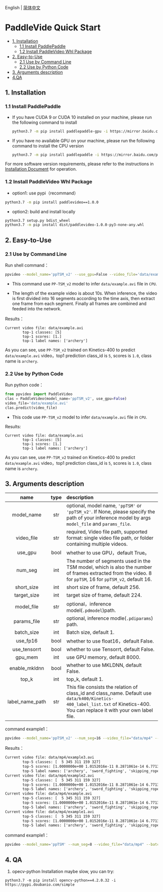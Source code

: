 English | [简体中文](../zh-CN/quick_start.md)

# PaddleVide Quick Start

- [1. Installation](#1)
  - [1.1 Install PaddlePaddle](#11)
  - [1.2 Install PaddleVideo Whl Package](#12)
- [2. Easy-to-Use](#2)
  - [2.1 Use by Command Line](#21)
  - [2.2 Use by Python Code](#22)
- [3. Arguments description](#3)
- [4.QA](#4)

## 1. Installation

<a name="11"></a>
### 1.1 Install PaddlePaddle

- If you have CUDA 9 or CUDA 10 installed on your machine, please run the following command to install

  ```bash
  python3.7 -m pip install paddlepaddle-gpu -i https://mirror.baidu.com/pypi/simple
  ```

- If you have no available GPU on your machine, please run the following command to install the CPU version

  ```bash
  python3.7 -m pip install paddlepaddle -i https://mirror.baidu.com/pypi/simple
  ```

For more software version requirements, please refer to the instructions in [Installation Document](https://www.paddlepaddle.org.cn/install/quick) for operation.


<a name="12"></a>
### 1.2 Install PaddleVideo Whl Package
- option1: use pypi（recommand）

```bash
python3.7 -m pip install paddlevideo==1.0.0
```


- option2: build and install locally
```bash
python3.7 setup.py bdist_wheel
python3.7 -m pip install dist/paddlevideo-1.0.0-py3-none-any.whl
```


## 2. Easy-to-Use

<a name="21"></a>
### 2.1 Use by Command Line

Run shell command：
```bash
ppvideo --model_name='ppTSM_v2' --use_gpu=False --video_file='data/example.avi'
```

- This command use `PP-TSM_v2` model to infer `data/example.avi` file in `CPU`.

- The length of the example video is about 10s. When inference, the video is first divided into 16 segments according to the time axis, then extract one frame from each segment. Finally all frames are combined and feeded into the network.

Results：

```
Current video file: data/example.avi
        top-1 classes: [5]
        top-1 scores: [1.]
        top-1 label names: ['archery']
```

As you can see, use `PP-TSM_v2` trained on Kinetics-400 to predict `data/example.avi` video，top1 prediction class_id is `5`, scores is `1.0`, class name is `archery`.

<a name="22"></a>
### 2.2 Use by Python Code

Run python code：

```python
from ppvideo import PaddleVideo
clas = PaddleVideo(model_name='ppTSM_v2', use_gpu=False)
video_file='data/example.avi'
clas.predict(video_file)
```

- This code use `PP-TSM_v2` model to infer `data/example.avi` file in `CPU`.

Results:
```
Current video file: data/example.avi
        top-1 classes: [5]
        top-1 scores: [1.]
        top-1 label names: ['archery']
```

As you can see, use `PP-TSM_v2` trained on Kinetics-400 to predict `data/example.avi` video，top1 prediction class_id is `5`, scores is `1.0`, class name is `archery`.

<a name="3"></a>
## 3. Arguments description

| name | type | description |
| :---: | :---: | :--- |
| model_name | str | optional, model name, `'ppTSM'` or `'ppTSM_v2'`. If None, please specify the path of your inference model by args `model_file` and `params_file`. |
| video_file | str | required, Video file path, supported format: single video file path, or folder containing multiple videos. |
| use_gpu | bool | whether to use GPU，default True。 |
| num_seg | int | The number of segments used in the TSM model, which is also the number of frames extracted from the video. 8 for `ppTSM`, 16 for `ppTSM_v2`, default 16. |
| short_size | int |  short size of frame, default 256.|
| target_size | int | target size of frame, default 224.|
| model_file | str | optional，inference model(`.pdmodel`)path. |
| params_file | str | optional, inference modle(`.pdiparams`) path. |
| batch_size | int | Batch size, default 1.|
| use_fp16 | bool | whether to use float16，default False.|
| use_tensorrt | bool| whether to use Tensorrt, default False.|
| gpu_mem | int | use GPU memory, default 8000.|
| enable_mkldnn | bool | whether to use MKLDNN, default False.|
| top_k | int | top_k, default 1. |
| label_name_path | str | This file consists the relation of class_id and class_name. Default use `data/k400/Kinetics-400_label_list.txt` of Kinetics-400. You can replace it with your own label file. |

command example1：
```bash
ppvideo --model_name='ppTSM_v2' --num_seg=16 --video_file="data/mp4" --batch_size=2  --top_k=5
```


Results：
```txt
Current video file: data/mp4/example3.avi
        top-5 classes: [  5 345 311 159 327]
        top-5 scores: [1.0000000e+00 1.0152016e-11 8.2871061e-14 6.7713670e-14 5.0752070e-14]
        top-5 label names: ['archery', 'sword_fighting', 'skipping_rope', 'hula_hooping', 'spray_painting']
Current video file: data/mp4/example2.avi
        top-5 classes: [  5 345 311 159 327]
        top-5 scores: [1.0000000e+00 1.0152016e-11 8.2871061e-14 6.7713670e-14 5.0752070e-14]
        top-5 label names: ['archery', 'sword_fighting', 'skipping_rope', 'hula_hooping', 'spray_painting']
Current video file: data/mp4/example.avi
        top-5 classes: [  5 345 311 159 327]
        top-5 scores: [1.0000000e+00 1.0152016e-11 8.2871061e-14 6.7713670e-14 5.0752070e-14]
        top-5 label names: ['archery', 'sword_fighting', 'skipping_rope', 'hula_hooping', 'spray_painting']
Current video file: data/mp4/example1.avi
        top-5 classes: [  5 345 311 159 327]
        top-5 scores: [1.0000000e+00 1.0152016e-11 8.2871061e-14 6.7713670e-14 5.0752070e-14]
        top-5 label names: ['archery', 'sword_fighting', 'skipping_rope', 'hula_hooping', 'spray_painting']
```

command example1：
```bash
ppvideo --model_name='ppTSM' --num_seg=8 --video_file="data/mp4" --batch_size=2  --top_k=5
```

<a name="4"></a>
## 4. QA

1. opecv-python Installation maybe slow, you can try:
```
python3.7 -m pip install opencv-python==4.2.0.32 -i https://pypi.doubanio.com/simple
```
